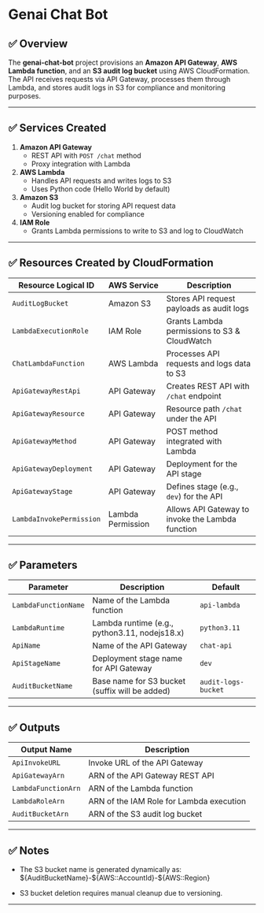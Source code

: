 # Genai Chat Bot 

## ✅ Overview
The **genai-chat-bot** project provisions an **Amazon API Gateway**, **AWS Lambda function**, and an **S3 audit log bucket** using AWS CloudFormation.  
The API receives requests via API Gateway, processes them through Lambda, and stores audit logs in S3 for compliance and monitoring purposes.

---

## ✅ Services Created
1. **Amazon API Gateway**
   - REST API with `POST /chat` method
   - Proxy integration with Lambda
2. **AWS Lambda**
   - Handles API requests and writes logs to S3
   - Uses Python code (Hello World by default)
3. **Amazon S3**
   - Audit log bucket for storing API request data
   - Versioning enabled for compliance
4. **IAM Role**
   - Grants Lambda permissions to write to S3 and log to CloudWatch

---

## ✅ Resources Created by CloudFormation
| Resource Logical ID     | AWS Service      | Description                                         |
|-------------------------|-----------------|---------------------------------------------------|
| `AuditLogBucket`       | Amazon S3       | Stores API request payloads as audit logs         |
| `LambdaExecutionRole`  | IAM Role        | Grants Lambda permissions to S3 & CloudWatch      |
| `ChatLambdaFunction`   | AWS Lambda      | Processes API requests and logs data to S3        |
| `ApiGatewayRestApi`    | API Gateway     | Creates REST API with `/chat` endpoint            |
| `ApiGatewayResource`   | API Gateway     | Resource path `/chat` under the API               |
| `ApiGatewayMethod`     | API Gateway     | POST method integrated with Lambda                |
| `ApiGatewayDeployment` | API Gateway     | Deployment for the API stage                      |
| `ApiGatewayStage`      | API Gateway     | Defines stage (e.g., `dev`) for the API           |
| `LambdaInvokePermission`| Lambda Permission | Allows API Gateway to invoke the Lambda function |

---

## ✅ Parameters
| Parameter             | Description                                      | Default               |
|----------------------|--------------------------------------------------|----------------------|
| `LambdaFunctionName` | Name of the Lambda function                     | `api-lambda`         |
| `LambdaRuntime`      | Lambda runtime (e.g., python3.11, nodejs18.x)  | `python3.11`         |
| `ApiName`            | Name of the API Gateway                        | `chat-api`           |
| `ApiStageName`       | Deployment stage name for API Gateway          | `dev`                |
| `AuditBucketName`    | Base name for S3 bucket (suffix will be added) | `audit-logs-bucket`  |

---

## ✅ Outputs
| Output Name           | Description                                    |
|----------------------|-----------------------------------------------|
| `ApiInvokeURL`       | Invoke URL of the API Gateway                |
| `ApiGatewayArn`      | ARN of the API Gateway REST API              |
| `LambdaFunctionArn`  | ARN of the Lambda function                   |
| `LambdaRoleArn`      | ARN of the IAM Role for Lambda execution     |
| `AuditBucketArn`     | ARN of the S3 audit log bucket               |

---

## ✅ Notes
- The S3 bucket name is generated dynamically as:  
\${AuditBucketName}-\${AWS::AccountId}-\${AWS::Region}

- S3 bucket deletion requires manual cleanup due to versioning.

---
